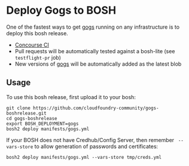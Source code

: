 # Deploy Gogs to BOSH

One of the fastest ways to get [gogs](http://gogs.io/) running on any infrastructure is to deploy this bosh release.

* [Concourse CI](https://ci.starkandwayne.com/teams/main/pipelines/gogs-boshrelease?groups=gogs-boshrelease)
* Pull requests will be automatically tested against a bosh-lite (see `testflight-pr` job)
* New versions of [gogs](http://gogs.io/) will be automatically added as the latest blob

## Usage

To use this bosh release, first upload it to your bosh:

```
git clone https://github.com/cloudfoundry-community/gogs-boshrelease.git
cd gogs-boshrelease
export BOSH_DEPLOYMENT=gogs
bosh2 deploy manifests/gogs.yml
```

If your BOSH does not have Credhub/Config Server, then remember ` --vars-store` to allow generation of passwords and certificates:

```
bosh2 deploy manifests/gogs.yml --vars-store tmp/creds.yml
```
